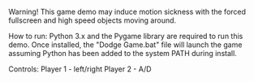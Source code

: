 Warning! This game demo may induce motion sickness with the forced fullscreen and high speed objects moving around.

How to run:
Python 3.x and the Pygame library are required to run this demo.
Once installed, the "Dodge Game.bat" file will launch the game assuming Python has been added to the system PATH during install.

Controls:
Player 1 - left/right
Player 2 - A/D
